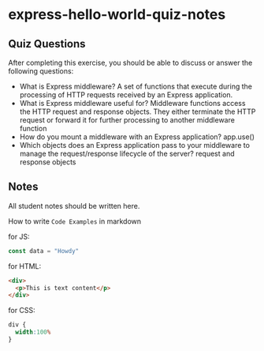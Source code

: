 # express-hello-world-quiz-notes

## Quiz Questions

After completing this exercise, you should be able to discuss or answer the following questions:

- What is Express middleware?
A set of functions that execute during the processing of HTTP requests received by an Express application.
- What is Express middleware useful for?
Middleware functions access the HTTP request and response objects. They either terminate the HTTP request or forward it for further processing to another middleware function
- How do you mount a middleware with an Express application?
app.use()
- Which objects does an Express application pass to your middleware to manage the request/response lifecycle of the server?
request and response objects

## Notes

All student notes should be written here.


How to write `Code Examples` in markdown

for JS:
```javascript
const data = "Howdy"
```

for HTML:
```html
<div>
  <p>This is text content</p>
</div>
```

for CSS:
```css
div {
  width:100%
}
```
